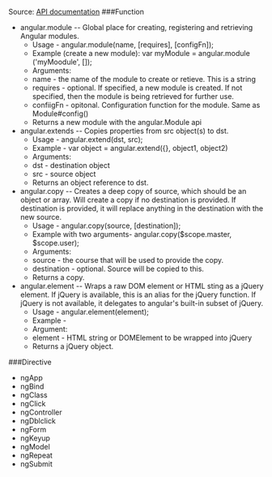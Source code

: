 Source:  [API documentation](https://docs.angularjs.org/api/)
###Function
  * angular.module -- Global place for creating, registering and retrieving Angular modules.
    * Usage - angular.module(name, [requires], [configFn]);
    * Example (create a new module):
           var myModule = angular.module ('myMoodule', []);
    * Arguments:
     * name - the name of the module to create or retieve.  This is a string
     * requires - optional.  If specified, a new module is created.  If not specified, then the module is being retrieved for further use.
     * confiigFn - opitonal.  Configuration function for the module.  Same as Module#config()
    * Returns a new module with the angular.Module api
  * angular.extends -- Copies properties from src object(s) to dst.
    * Usage - angular.extend(dst, src);
    * Example - var object = angular.extend({}, object1, object2)
    * Arguments:
     * dst - destination object
     * src - source object
    * Returns an object reference to dst.
  * angular.copy -- Creates a deep copy of source, which should be an object or array.  Will create a copy if no destination is provided.  If destination is provided, it will replace anything in the destination with the new source.
    * Usage - angular.copy(source, [destination]);
    * Example with two arguments- angular.copy($scope.master, $scope.user);  
    * Arguments:
     * source - the course that will be used to provide the copy.
     * destination - optional.  Source will be copied to this.
    * Returns a copy.
  * angular.element -- Wraps a raw DOM element or HTML sting as a jQuery element.  If jQuery is available, this is an alias for the jQuery function.  If jQuery is not available, it delegates to angular's built-in subset of jQuery.
    * Usage - angular.element(element);
    * Example - 
    * Argument:
     * element - HTML string or DOMElement to be wrapped into jQuery
    * Returns a jQuery object.

###Directive
  * ngApp
  * ngBind
  * ngClass
  * ngClick
  * ngController
  * ngDblclick
  * ngForm
  * ngKeyup
  * ngModel
  * ngRepeat
  * ngSubmit
